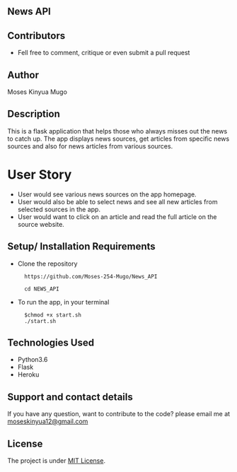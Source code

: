 ## News API

## Contributors
* Fell free to comment, critique or even submit a pull request

## Author
Moses Kinyua Mugo

## Description
This is a flask application that helps those who always misses out the news to catch up. The app displays news sources, get articles from specific news sources and also for news articles from various sources. 

# User Story

* User would see various news sources on the app homepage.
* User would also be able to select news and see all new articles from selected sources in the app.
* User would want to click on an article and read the full article on the source website.

## Setup/ Installation Requirements
* Clone the repository

        https://github.com/Moses-254-Mugo/News_API

        cd NEWS_API
* To run the app, in your terminal

        $chmod +x start.sh
        ./start.sh

## Technologies Used
* Python3.6
* Flask
* Heroku

## Support and contact details
If you have any question, want to contribute to the code? please email me at moseskinyua12@gmail.com 

## License
The project is under [MIT License](LICENSE).
